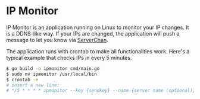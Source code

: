 # IP Monitor

IP Monitor is an application running on Linux to monitor your IP changes. It is
a DDNS-like way. If your IPs are changed, the application will push a message to
let you know via [ServerChan](https://sct.ftqq.com/).

The application runs with crontab to make all functionalities work. Here's a
typical example that checks IPs in every 5 minutes.

```bash
$ go build -o ipmonitor cmd/main.go
$ sudo mv ipmonitor /usr/local/bin
$ crontab -e
# insert a new line:
# */5 * * * * ipmonitor --key {sendkey} --name {server name (optional)} --heartbeat true --devices {links (optional, e.g. "lo,enp0")}
```
